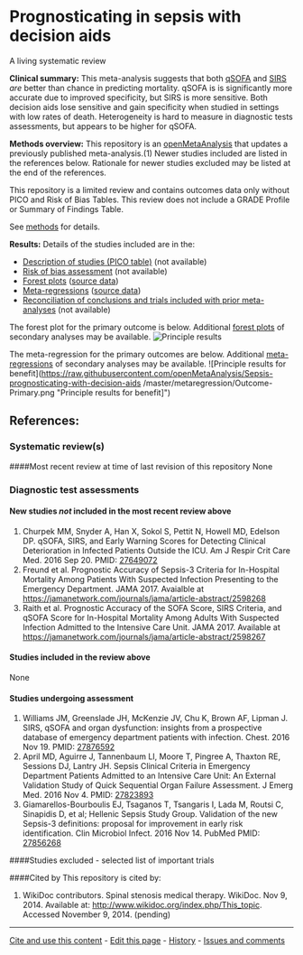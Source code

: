 Prognosticating in sepsis with decision aids
============================================
A living systematic review

**Clinical summary:** This meta-analysis suggests that both [qSOFA](http://qsofa.org/calc.php) and [SIRS](http://www.wikidoc.org/index.php/Systemic_inflammatory_response_syndrome) *are* better than chance in predicting mortality. qSOFA is is significantly more accurate due to improved specificity, but SIRS is more sensitive. Both decision aids lose sensitive and gain specificity when studied in settings with low rates of death. Heterogeneity is hard to measure in diagnostic tests assessments, but appears to be higher for qSOFA.

**Methods overview:** This repository is an [openMetaAnalysis](https://openmetaanalysis.github.io/) that updates a previously published meta-analysis.(1) Newer studies included are listed in the references below. Rationale for newer studies excluded may be listed at the end of the references. 

This repository is a limited review and contains outcomes data only without PICO and Risk of Bias Tables.  This review does not include a GRADE Profile or Summary of Findings Table.

See [methods](http://openmetaanalysis.github.io/methods.html) for details.

**Results:** Details of the studies included are in the:
* [Description of studies (PICO table)](../../tree/master/study-details/pico-table.md) (not available)
* [Risk of bias assessment](../../tree/master/study-details/risk-of-bias.md) (not available)
* [Forest plots](../../tree/master/forest-plots) ([source data](../../tree/master/data))
* [Meta-regressions](../../tree/master/metaregression) ([source data](../../tree/master/data))
* [Reconciliation of conclusions and trials included with prior meta-analyses](../../tree/master/reconcilation-tables) (not available)

The forest plot for the primary outcome is below. Additional [forest plots](../../tree/master/forest-plots) of secondary analyses may be available. 
![Principle results](https://raw.githubusercontent.com/openMetaAnalysis/Sepsis-prognosticating-with-decision-aids/master/forest-plots/Outcome-Primary.png "Principle results")

The meta-regression for the primary outcomes are below. Additional [meta-regressions](../../tree/master/metaregression) of secondary analyses may be available. 
![Principle results for benefit](https://raw.githubusercontent.com/openMetaAnalysis/Sepsis-prognosticating-with-decision-aids
/master/metaregression/Outcome-Primary.png "Principle results for benefit]")

References:
----------------------------------

### Systematic review(s)
####Most recent review at time of last revision of this repository
None

### Diagnostic test assessments
#### New studies *not* included in the most recent review above
1. Churpek MM, Snyder A, Han X, Sokol S, Pettit N, Howell MD, Edelson DP. qSOFA, SIRS, and Early Warning Scores for Detecting Clinical Deterioration in Infected Patients Outside the ICU. Am J Respir Crit Care Med. 2016 Sep 20. PMID: [27649072](http://pubmed.gov/27649072)
2. Freund et al. Prognostic Accuracy of Sepsis-3 Criteria for In-Hospital Mortality Among Patients With Suspected Infection Presenting to the Emergency Department. JAMA 2017. Avaialble at https://jamanetwork.com/journals/jama/article-abstract/2598268
3. Raith et al. Prognostic Accuracy of the SOFA Score, SIRS Criteria, and qSOFA Score for In-Hospital Mortality Among Adults With Suspected Infection Admitted to the Intensive Care Unit. JAMA 2017. Available at https://jamanetwork.com/journals/jama/article-abstract/2598267 

#### Studies included in the review above
None

#### Studies undergoing assessment
1. Williams JM, Greenslade JH, McKenzie JV, Chu K, Brown AF, Lipman J. SIRS, qSOFA and organ dysfunction: insights from a prospective database of emergency department patients with infection. Chest. 2016 Nov 19. PMID: [27876592](http://pubmed.gov/27876592)
2. April MD, Aguirre J, Tannenbaum LI, Moore T, Pingree A, Thaxton RE, Sessions DJ, Lantry JH. Sepsis Clinical Criteria in Emergency Department Patients Admitted to an Intensive Care Unit: An External Validation Study of Quick Sequential Organ Failure Assessment. J Emerg Med. 2016 Nov 4. PMID: [27823893](http://pubmed.gov/27823893)
3. Giamarellos-Bourboulis EJ, Tsaganos T, Tsangaris I, Lada M, Routsi C, Sinapidis D, et al; Hellenic Sepsis Study Group. Validation of the new Sepsis-3 definitions: proposal for improvement in early risk identification. Clin Microbiol Infect. 2016 Nov 14. PubMed PMID: [27856268](http://pubmed.gov/27856268)

####Studies excluded - selected list of important trials

####Cited by
This repository is cited by:

1. WikiDoc contributors. Spinal stenosis medical therapy. WikiDoc. Nov 9, 2014. Available at: http://www.wikidoc.org/index.php/This_topic. Accessed November 9, 2014. (pending)

-------------------------------
[Cite and use this content](https://github.com/openMetaAnalysis/openMetaAnalysis.github.io/blob/master/reusing.MD)  - [Edit this page](../../edit/master/README.md) - [History](../../commits/master/README.md)  - 
[Issues and comments](../../issues?q=is%3Aboth+is%3Aissue)

